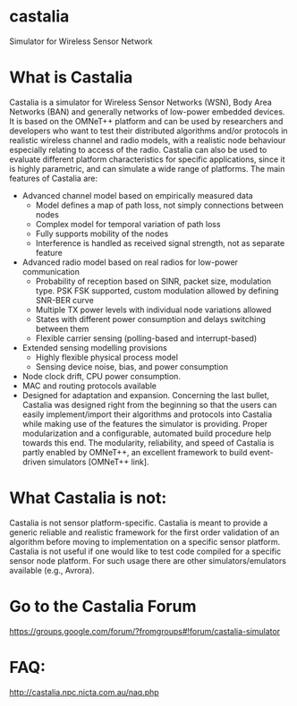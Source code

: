 castalia
========

Simulator for Wireless Sensor Network

What is Castalia
========

Castalia is a simulator for Wireless Sensor Networks (WSN), Body Area Networks (BAN) and generally networks of low-power embedded devices. It is based on the OMNeT++ platform and can be used by researchers and developers who want to test their distributed algorithms and/or protocols in realistic wireless channel and radio models, with a realistic node behaviour especially relating to access of the radio. Castalia can also be used to evaluate different platform characteristics for specific applications, since it is highly parametric, and can simulate a wide range of platforms. The main features of Castalia are:

  - Advanced channel model based on empirically measured data
      - Model defines a map of path loss, not simply connections between nodes
      - Complex model for temporal variation of path loss
      - Fully supports mobility of the nodes
      - Interference is handled as received signal strength, not as separate feature
  - Advanced radio model based on real radios for low-power communication
      - Probability of reception based on SINR, packet size, modulation type. PSK FSK supported, custom modulation allowed by defining SNR-BER curve
      - Multiple TX power levels with individual node variations allowed
      - States with different power consumption and delays switching between them
      - Flexible carrier sensing (polling-based and interrupt-based)
  - Extended sensing modelling provisions
      - Highly flexible physical process model
      - Sensing device noise, bias, and power consumption
  - Node clock drift, CPU power consumption.
  - MAC and routing protocols available
  - Designed for adaptation and expansion.
Concerning the last bullet, Castalia was designed right from the beginning so that the users can easily implement/import their algorithms and protocols into Castalia while making use of the features the simulator is providing. Proper modularization and a configurable, automated build procedure help towards this end. The modularity, reliability, and speed of Castalia is partly enabled by OMNeT++, an excellent framework to build event-driven simulators [OMNeT++ link].


What Castalia is not:
========

Castalia is not sensor platform-specific. Castalia is meant to provide a generic reliable and realistic framework for the first order validation of an algorithm before moving to implementation on a specific sensor platform. Castalia is not useful if one would like to test code compiled for a specific sensor node platform. For such usage there are other simulators/emulators available (e.g., Avrora).

Go to the Castalia Forum
========
https://groups.google.com/forum/?fromgroups#!forum/castalia-simulator

FAQ:
========
http://castalia.npc.nicta.com.au/naq.php
